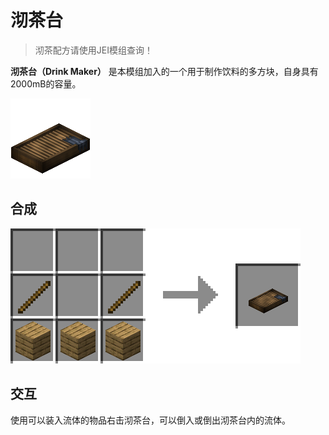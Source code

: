 # 沏茶台

> 沏茶配方请使用JEI模组查询！

**沏茶台（Drink Maker）** 是本模组加入的一个用于制作饮料的多方块，自身具有2000mB的容量。

![&#x6C8F;&#x8336;&#x53F0;](../.gitbook/assets/drink_maker.png)

## 合成

![&#x4EFB;&#x610F;&#x6728;&#x677F; \* 3 + &#x6728;&#x68CD; \* 2 &#x2192; &#x6C8F;&#x8336;&#x53F0; \* 1](../.gitbook/assets/drink_maker_recipe.png)

## 交互

使用可以装入流体的物品右击沏茶台，可以倒入或倒出沏茶台内的流体。

